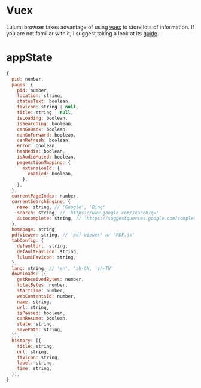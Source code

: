# Vuex

Lulumi browser takes advantage of using [vuex](https://github.com/vuejs/vuex) to store lots of information. If you are not familiar with it, I suggest taking a look at its [guide](https://vuex.vuejs.org/).

# appState

```javascript
{
  pid: number,
  pages: {
    pid: number,
    location: string,
    statusText: boolean,
    favicon: string | null,
    title: string | null,
    isLoading: boolean,
    isSearching: boolean,
    canGoBack: boolean,
    canGoForward: boolean,
    canRefresh: boolean,
    error: boolean,
    hasMedia: boolean,
    isAudioMuted: boolean,
    pageActionMapping: {
      extensionId: {
        enabled: boolean,
      },
    },
  },
  currentPageIndex: number,
  currentSearchEngine: {
    name: string, // 'Google', 'Bing'
    search: string, // 'https://www.google.com/search?q='
    autocomplete: string, // 'https://suggestqueries.google.com/complete/search?client=youtube&q='
  },
  homepage: string,
  pdfViewer: string, // 'pdf-viewer' or 'PDF.js'
  tabConfig: {
    defaultUrl: string,
    defaultFavicon: string,
    lulumiFavicon: string,
  },
  lang: string, // 'en', 'zh-CN, 'zh-TW'
  downloads: [{
    getReceivedBytes: number,
    totalBytes: number,
    startTime: number,
    webContentsId: number,
    name: string,
    url: string,
    isPaused: boolean,
    canResume: boolean,
    state: string,
    savePath: string,
  }],
  history: [{
    title: string,
    url: string,
    favicon: string,
    label: string,
    time: string,
  }],
}
```
